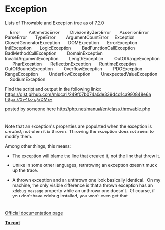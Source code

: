 # Exception





Lists of Throwable and Exception tree as of 7.2.0

&#xA0; &#xA0; Error
&#xA0; &#xA0; &#xA0; ArithmeticError
&#xA0; &#xA0; &#xA0; &#xA0; DivisionByZeroError
&#xA0; &#xA0; &#xA0; AssertionError
&#xA0; &#xA0; &#xA0; ParseError
&#xA0; &#xA0; &#xA0; TypeError
&#xA0; &#xA0; &#xA0; &#xA0; ArgumentCountError
&#xA0; &#xA0; Exception
&#xA0; &#xA0; &#xA0; ClosedGeneratorException
&#xA0; &#xA0; &#xA0; DOMException
&#xA0; &#xA0; &#xA0; ErrorException
&#xA0; &#xA0; &#xA0; IntlException
&#xA0; &#xA0; &#xA0; LogicException
&#xA0; &#xA0; &#xA0; &#xA0; BadFunctionCallException
&#xA0; &#xA0; &#xA0; &#xA0; &#xA0; BadMethodCallException
&#xA0; &#xA0; &#xA0; &#xA0; DomainException
&#xA0; &#xA0; &#xA0; &#xA0; InvalidArgumentException
&#xA0; &#xA0; &#xA0; &#xA0; LengthException
&#xA0; &#xA0; &#xA0; &#xA0; OutOfRangeException
&#xA0; &#xA0; &#xA0; PharException
&#xA0; &#xA0; &#xA0; ReflectionException
&#xA0; &#xA0; &#xA0; RuntimeException
&#xA0; &#xA0; &#xA0; &#xA0; OutOfBoundsException
&#xA0; &#xA0; &#xA0; &#xA0; OverflowException
&#xA0; &#xA0; &#xA0; &#xA0; PDOException
&#xA0; &#xA0; &#xA0; &#xA0; RangeException
&#xA0; &#xA0; &#xA0; &#xA0; UnderflowException
&#xA0; &#xA0; &#xA0; &#xA0; UnexpectedValueException
&#xA0; &#xA0; &#xA0; SodiumException 

Find the script and output in the following links:
https://gist.github.com/mlocati/249f07b074a0de339d4d1ca980848e6a
https://3v4l.org/sDMsv

posted by someone here http://php.net/manual/en/class.throwable.php

  

#



Note that an exception&apos;s properties are populated when the exception is *created*, not when it is thrown.&#xA0; Throwing the exception does not seem to modify them.

Among other things, this means:

* The exception will blame the line that created it, not the line that threw it.

* Unlike in some other languages, rethrowing an exception doesn&apos;t muck up the trace.

* A thrown exception and an unthrown one look basically identical.&#xA0; On my machine, the only visible difference is that a thrown exception has an `xdebug_message` property while an unthrown one doesn&apos;t.&#xA0; Of course, if you don&apos;t have xdebug installed, you won&apos;t even get that.

  

#

[Official documentation page](https://www.php.net/manual/en/class.exception.php)

**[To root](/README.md)**